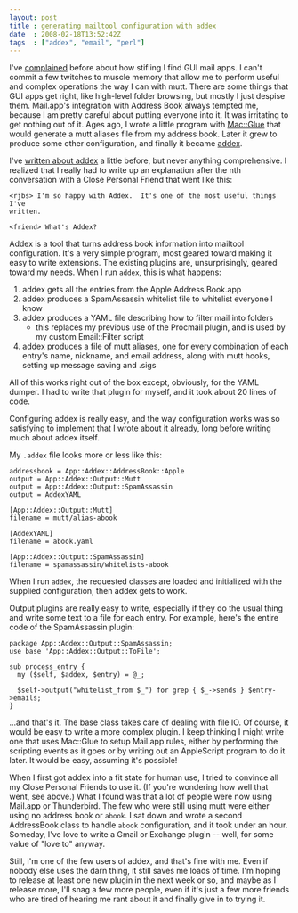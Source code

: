 ```yaml
---
layout: post
title : generating mailtool configuration with addex
date  : 2008-02-18T13:52:42Z
tags  : ["addex", "email", "perl"]
---
```

I've [complained](http://rjbs.manxome.org/rubric/entry/1414) before about how
stifling I find GUI mail apps.  I can't commit a few twitches to muscle memory
that allow me to perform useful and complex operations the way I can with mutt.
There are some things that GUI apps get right, like high-level folder browsing,
but mostly I just despise them.  Mail.app's integration with Address Book
always tempted me, because I am pretty careful about putting everyone into it.
It was irritating to get nothing out of it.  Ages ago, I wrote a little program
with [Mac::Glue](http://search.cpan.org/dist/Mac-Glue) that would generate a
mutt aliases file from my address book.  Later it grew to produce some other
configuration, and finally it became
[addex](http://search.cpan.org/dist/App-Addex).

I've [written about
addex](http://rjbs.manxome.org/rubric/entries/tags/addex/created_before/2008) a
little before, but never anything comprehensive.  I realized that I really had
to write up an explanation after the nth conversation with a Close Personal
Friend that went like this:

    <rjbs> I'm so happy with Addex.  It's one of the most useful things I've
    written.

    <friend> What's Addex?

Addex is a tool that turns address book information into mailtool
configuration.  It's a very simple program, most geared toward making it easy
to write extensions.  The existing plugins are, unsurprisingly, geared toward
my needs.  When I run `addex`, this is what happens:

1. addex gets all the entries from the Apple Address Book.app
2. addex produces a SpamAssassin whitelist file to whitelist everyone I know
3. addex produces a YAML file describing how to filter mail into folders
    * this replaces my previous use of the Procmail plugin, and is used by my custom Email::Filter script
4. addex produces a file of mutt aliases, one for every combination of each entry's name, nickname, and email address, along with mutt hooks, setting up message saving and .sigs

All of this works right out of the box except, obviously, for the YAML dumper.
I had to write that plugin for myself, and it took about 20 lines of code.

Configuring addex is really easy, and the way configuration works was so
satisfying to implement that [I wrote about it
already](http://rjbs.manxome.org/rubric/entry/1435), long before writing much
about addex itself.

My `.addex` file looks more or less like this:

    addressbook = App::Addex::AddressBook::Apple
    output = App::Addex::Output::Mutt
    output = App::Addex::Output::SpamAssassin
    output = AddexYAML

    [App::Addex::Output::Mutt]
    filename = mutt/alias-abook

    [AddexYAML]
    filename = abook.yaml

    [App::Addex::Output::SpamAssassin]
    filename = spamassassin/whitelists-abook

When I run `addex`, the requested classes are loaded and initialized with the
supplied configuration, then addex gets to work.

Output plugins are really easy to write, especially if they do the usual thing
and write some text to a file for each entry.  For example, here's the entire
code of the SpamAssassin plugin:

    package App::Addex::Output::SpamAssassin;
    use base 'App::Addex::Output::ToFile';

    sub process_entry {
      my ($self, $addex, $entry) = @_;

      $self->output("whitelist_from $_") for grep { $_->sends } $entry->emails;
    }

...and that's it.  The base class takes care of dealing with file IO.  Of
course, it would be easy to write a more complex plugin.  I keep thinking I
might write one that uses Mac::Glue to setup Mail.app rules, either by
performing the scripting events as it goes or by writing out an AppleScript
program to do it later.  It would be easy, assuming it's possible!

When I first got addex into a fit state for human use, I tried to convince all
my Close Personal Friends to use it.  (If you're wondering how well that went,
see above.)  What I found was that a lot of people were now using Mail.app or
Thunderbird.  The few who were still using mutt were either using no address
book or `abook`.  I sat down and wrote a second AddressBook class to handle
`abook` configuration, and it took under an hour.  Someday, I've love to write
a Gmail or Exchange plugin -- well, for some value of "love to" anyway.

Still, I'm one of the few users of addex, and that's fine with me.  Even if
nobody else uses the darn thing, it still saves me loads of time.  I'm hoping
to release at least one new plugin in the next week or so, and maybe as I
release more, I'll snag a few more people, even if it's just a few more friends
who are tired of hearing me rant about it and finally give in to trying it.


